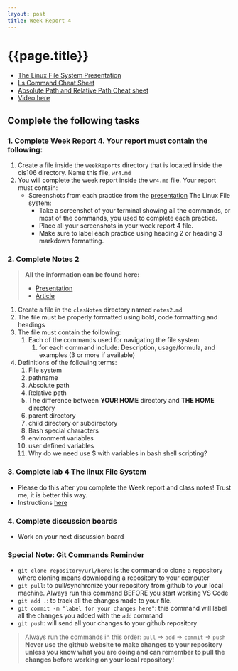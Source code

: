 ```yaml
---
layout: post
title: Week Report 4
---
```


# {{page.title}}

* [The Linux File System Presentation](https://rapurl.live/s39)
* [Ls Command Cheat Sheet](https://rapurl.live/kdy)
* [Absolute Path and Relative Path Cheat sheet](https://rebrand.ly/3bdn1)
* [Video here](https://youtu.be/t2vXzYX2ZL8)

## Complete the following tasks

### 1. Complete Week Report 4. Your report must contain the following:

1. Create a file inside the `weekReports` directory that is located inside the cis106 directory. Name this file, `wr4.md`
2. You will complete the week report inside the `wr4.md` file. Your report must contain:
   * Screenshots from each practice from the [presentation](https://rapurl.live/s39) The Linux File system:
     * Take a screenshot of your terminal showing all the commands, or most of the commands, you used to complete each practice. 
     * Place all your screenshots in your week report 4 file. 
     * Make sure to label each practice using heading 2 or heading 3 markdown formatting.

### 2. Complete Notes 2

> **All the information can be found here:**
> * [Presentation](https://rapurl.live/s39)
> * [Article](https://cis106.com/extra/thelinuxfs/)

1. Create a file in the `clasNotes` directory named `notes2.md`
2. The file must be properly formatted using bold, code formatting and headings
3. The file must contain the following:
   1. Each of the commands used for navigating the file system 
      1. for each command include: Description, usage/formula, and examples (3 or more if available)
4. Definitions of the following terms:
   1. File system
   2. pathname
   3. Absolute path
   4. Relative path
   5. The difference between <b style="text-transform:uppercase;">your home</b> directory and <b style="text-transform:uppercase;">the home</b> directory
   6. parent directory
   7. child directory or subdirectory
   8. Bash special characters
   9.  environment variables
   10. user defined variables
   11. Why do we need use $ with variables in bash shell scripting?

### 3. Complete lab 4 The linux File System
* Please do this after you complete the Week report and class notes! Trust me, it is better this way.
* Instructions [here](https://cis106.com/labs/lab4/)

### 4. Complete discussion boards 
* Work on your next discussion board
  
### Special Note: Git Commands Reminder
* `git clone repository/url/here`: is the command to clone a repository where cloning means downloading a repository to your computer
* `git pull`: to pull/synchronize your repository from github to your local machine. Always run this command BEFORE you start working VS Code
* `git add .`: to track all the changes made to your file. 
* `git commit -m "label for your changes here"`: this command will label all the changes you added with the `add` command
* `git push`: will send all your changes to your github repository

> Always run the commands in this order: `pull` =>  `add` =>  `commit` => `push` 
> **Never use the github website to make changes to your repository unless you know what you are doing and can remember to pull the changes before working on your local repository!**